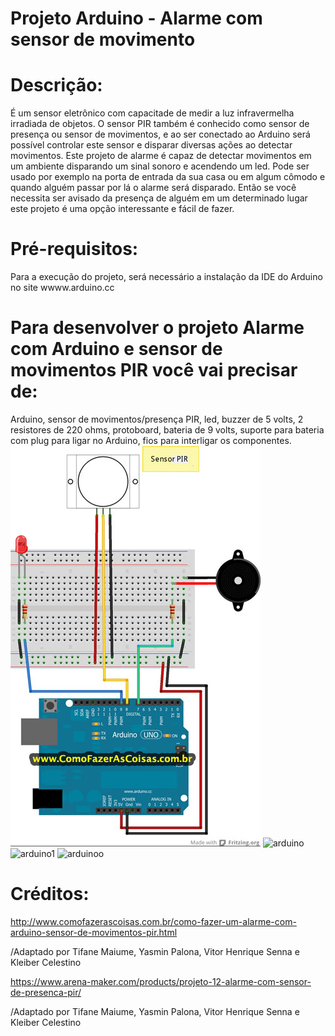 # Projeto Arduino - Alarme com sensor de movimento

# Descrição:
 É um sensor eletrônico com capacitade de medir a luz infravermelha irradiada de objetos. O sensor PIR também é conhecido como sensor de presença ou sensor de movimentos, e ao ser conectado ao Arduino será possível controlar este sensor e disparar diversas ações ao detectar movimentos. Este projeto de alarme é capaz de detectar movimentos em um ambiente disparando um sinal sonoro e acendendo um led. Pode ser usado por exemplo na porta de entrada da sua casa ou em algum cômodo e quando alguém passar por lá o alarme será disparado. Então se você necessita ser avisado da presença de alguém em um determinado lugar este projeto é uma opção interessante e fácil de fazer.

# Pré-requisitos:
 Para a execução do projeto, será necessário a instalação da IDE do Arduino no site wwww.arduino.cc
 # Para desenvolver o projeto Alarme com Arduino e sensor de movimentos PIR você vai precisar de:
 Arduino,
 sensor de movimentos/presença PIR,
 led,
 buzzer de 5 volts,
 2 resistores de 220 ohms,
 protoboard,
 bateria de 9 volts,
 suporte para bateria com plug para ligar no Arduino,
 fios para interligar os componentes.
![montagem](projeto-arduino-alarme.jpg)
![arduino](http://www.comofazerascoisas.com.br/posts/arquivos-posts/221/arduino-com-sensor-de-movimento-pir-01.jpg)
![arduino1](http://www.comofazerascoisas.com.br/posts/arquivos-posts/221/arduino-com-sensor-de-movimento-pir-02.jpg)
![arduinoo](https://arena-maker.com/_files/200000280-cd9dbce963/ext-12.jpg)
# Créditos:
http://www.comofazerascoisas.com.br/como-fazer-um-alarme-com-arduino-sensor-de-movimentos-pir.html

/Adaptado por Tifane Maiume, Yasmin Palona, Vitor Henrique Senna e Kleiber Celestino 

https://www.arena-maker.com/products/projeto-12-alarme-com-sensor-de-presenca-pir/

/Adaptado por Tifane Maiume, Yasmin Palona, Vitor Henrique Senna e Kleiber Celestino 
